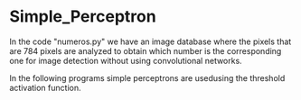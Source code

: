 # Simple_Perceptron

In the code "numeros.py" we have an image database where the pixels that 
are 784 pixels are analyzed to obtain which number is the corresponding one 
for image detection without using convolutional networks.

In the following programs simple perceptrons are usedusing the threshold 
activation function.
